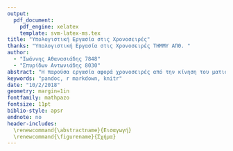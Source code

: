 ```yaml
---
output: 
  pdf_document:
    pdf_engine: xelatex
    template: svm-latex-ms.tex
title: "Υπολογιστική Εργασία στις Χρονοσειρές"
thanks: "Υπολογιστική Εργασία στις Χρονοσειρές THMMY ΑΠΘ. "
author: 
  - "Ιωάννης Αθανασιάδης 7848"
  - "Σπυρίδων Αντωνιάδης 8030"
abstract: "Η παρούσα εργασία αφορά χρονοσειρές από την κίνηση του ματιού που μετρήθηκαν στο Εργαστήριο του Department of Otolaryngology/Head & Neck Surgery, Haukeland University Hospital, Bergen, Νορβηγία. Το πείραμα αυτό γίνεται για τη διάγνωση ιλίγγου (έλλειψη ισορροπίας στο λαβύρινθο του αυτιού). Παρακάτω εξετάζονται δύο χρονοσειρές. Η κάθε χρονοσειρά αφορά ένα τέτοιο πείραμα για ίδια φορά και ταχύτητα αλλά για διαφορετική κατηγορία ατόμου (υγιής / ασθενής). Κατά το πείραμα το μάτι ακολουθεί ανεπαίσθητα τις λωρίδες και επανέρχεται δημιουργώντας σήμα με συνεχόμενους σχηματισμούς, που αποτελούνται από ανοδική αργή τάση (καθώς το μάτι ξεγελιέται και ακολουθεί τις λωρίδες) και απότομη πτώση (στο σημείο που επανέρχεται το μάτι). Η κίνηση αυτή του ματιού λέγεται οπτοκινητικός νυσταγμός (optokinetic nystagmus, OKN)"
keywords: "pandoc, r markdown, knitr"
date: "10/2/2018"
geometry: margin=1in
fontfamily: mathpazo
fontsize: 11pt
biblio-style: apsr
endnote: no
header-includes:
  \renewcommand{\abstractname}{Εισαγωγή}
  \renewcommand{\figurename}{Σχήμα}
---
```

